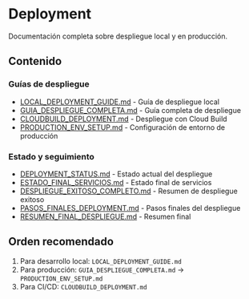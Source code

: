 # Deployment

Documentación completa sobre despliegue local y en producción.

## Contenido

### Guías de despliegue
- [LOCAL_DEPLOYMENT_GUIDE.md](./LOCAL_DEPLOYMENT_GUIDE.md) - Guía de despliegue local
- [GUIA_DESPLIEGUE_COMPLETA.md](./GUIA_DESPLIEGUE_COMPLETA.md) - Guía completa de despliegue
- [CLOUDBUILD_DEPLOYMENT.md](./CLOUDBUILD_DEPLOYMENT.md) - Despliegue con Cloud Build
- [PRODUCTION_ENV_SETUP.md](./PRODUCTION_ENV_SETUP.md) - Configuración de entorno de producción

### Estado y seguimiento
- [DEPLOYMENT_STATUS.md](./DEPLOYMENT_STATUS.md) - Estado actual del despliegue
- [ESTADO_FINAL_SERVICIOS.md](./ESTADO_FINAL_SERVICIOS.md) - Estado final de servicios
- [DESPLIEGUE_EXITOSO_COMPLETO.md](./DESPLIEGUE_EXITOSO_COMPLETO.md) - Resumen de despliegue exitoso
- [PASOS_FINALES_DEPLOYMENT.md](./PASOS_FINALES_DEPLOYMENT.md) - Pasos finales del despliegue
- [RESUMEN_FINAL_DESPLIEGUE.md](./RESUMEN_FINAL_DESPLIEGUE.md) - Resumen final

## Orden recomendado

1. Para desarrollo local: `LOCAL_DEPLOYMENT_GUIDE.md`
2. Para producción: `GUIA_DESPLIEGUE_COMPLETA.md` → `PRODUCTION_ENV_SETUP.md`
3. Para CI/CD: `CLOUDBUILD_DEPLOYMENT.md`
